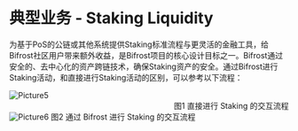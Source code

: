 # 典型业务 - Staking Liquidity

为基于PoS的公链或其他系统提供Staking标准流程与更灵活的金融工具，给Bifrost社区用户带来额外收益，是Bifrost项目的核心设计目标之一。Bifrost通过安全的、去中心化的资产跨链技术，确保Staking资产的安全。通过Bifrost进行Staking活动，和直接进行Staking活动的区别，可以参考以下流程：

<img :src="$withBase('/zh/Picture5.png')" alt="Picture5" />
                         <div align = right>图1 直接进行 Staking 的交互流程</div> 
<img :src="$withBase('/zh/Picture6.png')" alt="Picture6" />
                                                           图2 通过 Bifrost 进行 Staking 的交互流程
